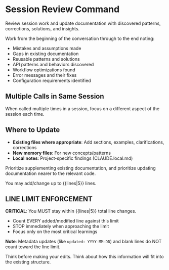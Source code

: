 # Session Review Command

Review session work and update documentation with discovered patterns, corrections, solutions, and insights.

Work from the beginning of the conversation through to the end noting:

- Mistakes and assumptions made
- Gaps in existing documentation
- Reusable patterns and solutions
- API patterns and behaviors discovered  
- Workflow optimizations found
- Error messages and their fixes
- Configuration requirements identified

## Multiple Calls in Same Session

When called multiple times in a session, focus on a different aspect of the session each time.

## Where to Update

- **Existing files where appropriate**: Add sections, examples, clarifications, corrections
- **New memory files**: For new concepts/patterns
- **Local notes**: Project-specific findings (CLAUDE.local.md)

Prioritize supplementing existing documentation, and prioritize updating documentation nearer to the relevant code.

You may add/change up to {{lines|5}} lines.

## LINE LIMIT ENFORCEMENT

**CRITICAL**: You MUST stay within {{lines|5}} total line changes.

- Count EVERY added/modified line against this limit
- STOP immediately when approaching the limit
- Focus only on the most critical learnings

**Note**: Metadata updates (like `updated: YYYY-MM-DD`) and blank lines do NOT count toward the line limit.

Think before making your edits. Think about how this information will fit into the existing structure.
